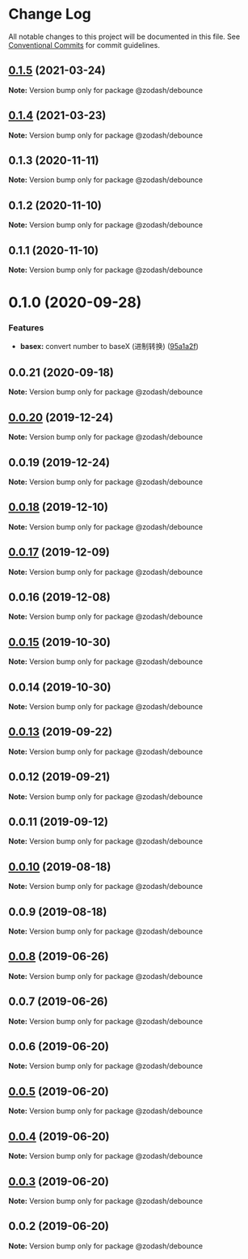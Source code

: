 # Change Log

All notable changes to this project will be documented in this file.
See [Conventional Commits](https://conventionalcommits.org) for commit guidelines.

## [0.1.5](https://github.com/zcorky/zodash/compare/@zodash/debounce@0.1.4...@zodash/debounce@0.1.5) (2021-03-24)

**Note:** Version bump only for package @zodash/debounce





## [0.1.4](https://github.com/zcorky/zodash/compare/@zodash/debounce@0.1.3...@zodash/debounce@0.1.4) (2021-03-23)

**Note:** Version bump only for package @zodash/debounce





## 0.1.3 (2020-11-11)

**Note:** Version bump only for package @zodash/debounce





## 0.1.2 (2020-11-10)

**Note:** Version bump only for package @zodash/debounce





## 0.1.1 (2020-11-10)

**Note:** Version bump only for package @zodash/debounce





# 0.1.0 (2020-09-28)


### Features

* **basex:** convert number to baseX (进制转换) ([95a1a2f](https://github.com/zcorky/zodash/commit/95a1a2f361d73de5caa3b8e297c1643e97e40983))





## 0.0.21 (2020-09-18)

**Note:** Version bump only for package @zodash/debounce





## [0.0.20](https://github.com/zcorky/zodash/compare/@zodash/debounce@0.0.19...@zodash/debounce@0.0.20) (2019-12-24)

**Note:** Version bump only for package @zodash/debounce





## 0.0.19 (2019-12-24)

**Note:** Version bump only for package @zodash/debounce





## [0.0.18](https://github.com/zcorky/zodash/compare/@zodash/debounce@0.0.17...@zodash/debounce@0.0.18) (2019-12-10)

**Note:** Version bump only for package @zodash/debounce





## [0.0.17](https://github.com/zcorky/zodash/compare/@zodash/debounce@0.0.16...@zodash/debounce@0.0.17) (2019-12-09)

**Note:** Version bump only for package @zodash/debounce





## 0.0.16 (2019-12-08)

**Note:** Version bump only for package @zodash/debounce





## [0.0.15](https://github.com/zcorky/zodash/compare/@zodash/debounce@0.0.14...@zodash/debounce@0.0.15) (2019-10-30)

**Note:** Version bump only for package @zodash/debounce





## 0.0.14 (2019-10-30)

**Note:** Version bump only for package @zodash/debounce





## [0.0.13](https://github.com/zcorky/zodash/compare/@zodash/debounce@0.0.12...@zodash/debounce@0.0.13) (2019-09-22)

**Note:** Version bump only for package @zodash/debounce





## 0.0.12 (2019-09-21)

**Note:** Version bump only for package @zodash/debounce





## 0.0.11 (2019-09-12)

**Note:** Version bump only for package @zodash/debounce





## [0.0.10](https://github.com/zcorky/zodash/compare/@zodash/debounce@0.0.9...@zodash/debounce@0.0.10) (2019-08-18)

**Note:** Version bump only for package @zodash/debounce





## 0.0.9 (2019-08-18)

**Note:** Version bump only for package @zodash/debounce





## [0.0.8](https://github.com/zcorky/zodash/compare/@zodash/debounce@0.0.7...@zodash/debounce@0.0.8) (2019-06-26)

**Note:** Version bump only for package @zodash/debounce





## 0.0.7 (2019-06-26)

**Note:** Version bump only for package @zodash/debounce





## 0.0.6 (2019-06-20)

**Note:** Version bump only for package @zodash/debounce





## [0.0.5](https://github.com/zcorky/zodash/compare/@zodash/debounce@0.0.4...@zodash/debounce@0.0.5) (2019-06-20)

**Note:** Version bump only for package @zodash/debounce





## [0.0.4](https://github.com/zcorky/zodash/compare/@zodash/debounce@0.0.3...@zodash/debounce@0.0.4) (2019-06-20)

**Note:** Version bump only for package @zodash/debounce





## [0.0.3](https://github.com/zcorky/zodash/compare/@zodash/debounce@0.0.2...@zodash/debounce@0.0.3) (2019-06-20)

**Note:** Version bump only for package @zodash/debounce





## 0.0.2 (2019-06-20)

**Note:** Version bump only for package @zodash/debounce
